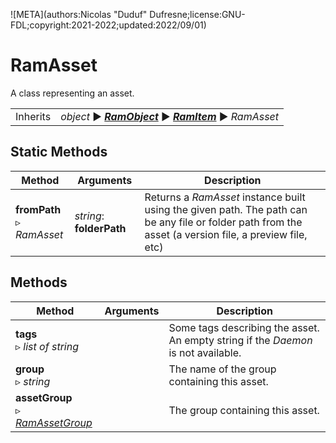 ![META](authors:Nicolas "Duduf" Dufresne;license:GNU-FDL;copyright:2021-2022;updated:2022/09/01)

# RamAsset

A class representing an asset.

|     |     |
| --- | --- |
| Inherits | *object* ► ***[RamObject](ram_object.md)*** ► ***[RamItem](ram_item.md)*** ► *RamAsset* |

## Static Methods

| Method | Arguments | Description |
| --- | --- | --- |
| **fromPath**<br />▹ *RamAsset* | *string*: **folderPath**<br /> | Returns a *RamAsset* instance built using the given path. The path can be any file or folder path from the asset (a version file, a preview file, etc) |

## Methods

| Method | Arguments | Description |
| --- | --- | --- |
| **tags**<br />▹ *list of string* |  | Some tags describing the asset. An empty string if the *Daemon* is not available. |
| **group**<br />▹ *string* | | The name of the group containing this asset. |
| **assetGroup**<br />▹ *[RamAssetGroup](ram_assetgroup.md)* | | The group containing this asset. |
